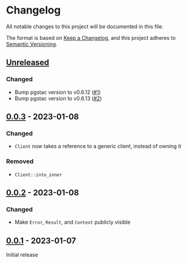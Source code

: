 # Changelog

All notable changes to this project will be documented in this file.

The format is based on [Keep a Changelog](https://keepachangelog.com/en/1.0.0/), and this project adheres to [Semantic Versioning](https://semver.org/spec/v2.0.0.html).

## [Unreleased]

### Changed

- Bump pgstac version to v0.6.12 ([#1](https://github.com/gadomski/pgstac-rs/pull/1))
- Bump pgstac version to v0.6.13 ([#2](https://github.com/gadomski/pgstac-rs/pull/2))

## [0.0.3] - 2023-01-08

### Changed

- `Client` now takes a reference to a generic client, instead of owning it

### Removed

- `Client::into_inner`

## [0.0.2] - 2023-01-08

### Changed

- Make `Error`, `Result`, and `Context` publicly visible

## [0.0.1] - 2023-01-07

Initial release

[unreleased]: https://github.com/gadomski/pgstac-rs/compare/v0.0.3...HEAD
[0.0.3]: https://github.com/gadomski/pgstac-rs/compare/v0.0.2...v0.0.3
[0.0.2]: https://github.com/gadomski/pgstac-rs/compare/v0.0.1...v0.0.2
[0.0.1]: https://github.com/gadomski/pgstac-rs/tree/v0.0.1

